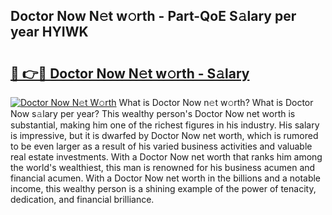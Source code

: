## Doctor Now N𝚎t w𝚘rth - Part-QoE S𝚊lary per year HYIWK

# <h2><a href="http://gc2m71q.nevu.top/?p=Doctor+Now">🔗 👉🔴 Doctor Now N𝚎t w𝚘rth - S𝚊lary</a></h2>

[![Doctor Now N𝚎t W𝚘rth](https://i.imgur.com/Oavwk0R.jpeg)](http://gc2m71q.nevu.top/?p=Doctor+Now)
What is Doctor Now n𝚎t w𝚘rth? What is Doctor Now s𝚊lary per year?
This wealthy person's Doctor Now net worth is substantial, making him one of the richest figures in his industry. His salary is impressive, but it is dwarfed by Doctor Now net worth, which is rumored to be even larger as a result of his varied business activities and valuable real estate investments. With a Doctor Now net worth that ranks him among the world's wealthiest, this man is renowned for his business acumen and financial acumen. With a Doctor Now net worth in the billions and a notable income, this wealthy person is a shining example of the power of tenacity, dedication, and financial brilliance.
